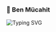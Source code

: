 ### 👋 Ben Mücahit


![Typing SVG](https://readme-typing-svg.herokuapp.com?color=%CC00FF&lines=Cyber+Security%7C;)
